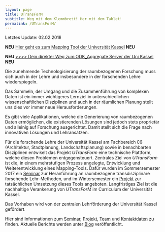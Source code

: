 ```yaml
---
layout: page
title: UTransForM
subtitle: Weg mit dem Klemmbrett! Her mit dem Tablet!
permalink: /UTransForM/
---
```


Letztes Update: 02.02.2018

**NEU**  [Hier geht es zum Mapping Tool der Universität Kassel](https://vm193-139.its.uni-kassel.de/dokuwiki/doku.php?id=start)  **NEU** 

**NEU** [>>>> Dein direkter Weg zum ODK_Aggregate Server der Uni Kassel](https://vm193-139.its.uni-kassel.de/ODKAggregate/)  **NEU**

Die zunehmende Technologisierung der raumbezogenen Forschung muss sich auch in der Lehre und insbesondere in der forschenden Lehre wiederspiegeln.

Das Sammeln, der Umgang und die Zusammenführung von komplexen Daten ist ein immer wichtigeres Lernziel in unterschiedlichen wissenschaftlichen Disziplinen und auch in der räumlichen Planung stellt uns dies vor immer neue Herausforderungen.

Es gibt viele Applikationen, welche die Generierung von raumbezogenen Daten ermöglichen, die existierenden Lösungen sind jedoch stets proprietär und alleinig auf Forschung ausgerichtet. Damit stellt sich die Frage nach innovativen Lösungen und Lehransätzen.

Für die forschende Lehre der Universität Kassel am Fachbereich 06 (Architektur, Stadtplanung, Landschaftsplanung) sowie in benachbarten Disziplinen entwikelt das Projekt *UTransForm* eine technische Plattform, welche diesen Problemen entgegensteuert.  Zentrales Ziel von *UTransForm* ist die, in einem mehrstufigen Prozess angelegte, Entwicklung und Weiterentwicklung eines Mapping-Tools. Dafür wurden im Sommersemester 2017 ein <a href="{{ '/Seminar'}}">Seminar</a> zur Heranführung an raumbezogene transdisziplinäre forschende Lehr-Methoden, und im Wintersemester ein <a href="{{ '/Projekt'}}">Projekt</a> zur tatsächlichen Umsetzung dieses Tools angeboten. Langfristiges Ziel ist die nachhaltige Verankerung von *UTransForM* im Curriculum der Universität Kassel.

Das Vorhaben wird  von der zentralen Lehrförderung der Universität Kassel gefördert.

Hier sind Informationen zum <a href="{{ '/Seminar'}}">Seminar</a>, <a href="{{ '/Projekt'}}">Projekt</a>, <a href="{{ '/Team'}}">Team</a> und <a href="{{ '/Kontakt'}}">Kontaktdaten</a> zu finden. Aktuelle Berichte werden unter <a href="{{ '/Blog'}}">Blog</a> veröffentlicht. 
